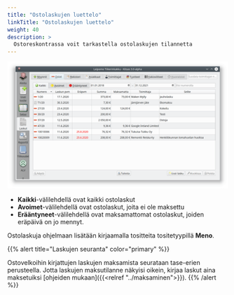 ```yaml
---
title: "Ostolaskujen luettelo"
linkTitle: "Ostolaskujen luettelo"
weight: 40
description: >
  Ostoreskontrassa voit tarkastella ostolaskujen tilannetta
---
```


![Ostolaskujen luettelo](ostot.png)

- **Kaikki**-välilehdellä ovat kaikki ostolaskut
- **Avoimet**-välilehdellä ovat ostolaskut, joita ei ole maksettu
- **Erääntyneet**-välilehdellä ovat maksamattomat ostolaskut, joiden eräpäivä on jo mennyt.

Ostolaskuja ohjelmaan lisätään kirjaamalla tositteita tositetyypillä **Meno**.

{{% alert title="Laskujen seuranta" color="primary" %}}

Ostovelkoihin kirjattujen laskujen maksamista seurataan tase-erien perusteella. Jotta laskujen maksutilanne näkyisi oikein, kirjaa laskut aina maksetuiksi [ohjeiden mukaan]({{<relref "../maksaminen">}}).
{{% /alert %}}
